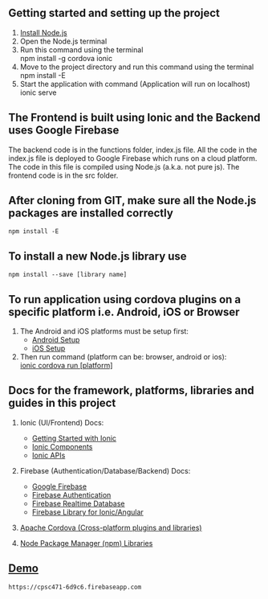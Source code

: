 ## Getting started and setting up the project
1. [Install Node.js](https://nodejs.org/en/)
2. Open the Node.js terminal
3. Run this command using the terminal  
    npm install -g cordova ionic
4. Move to the project directory and run this command using the terminal  
    npm install -E  
5. Start the application with command (Application will run on localhost)  
    ionic serve  


## The Frontend is built using Ionic and the Backend uses Google Firebase
The backend code is in the functions folder, index.js file. All the code in the index.js file is deployed to Google Firebase which runs on a cloud platform. The code in this file is compiled using Node.js (a.k.a. not pure js). The frontend code is in the src folder.


## After cloning from GIT, make sure all the Node.js packages are installed correctly
    npm install -E


## To install a new Node.js library use
    npm install --save [library name]


## To run application using cordova plugins on a specific platform i.e. Android, iOS or Browser
1. The Android and iOS platforms must be setup first:   
    * [Android Setup](https://cordova.apache.org/docs/en/latest/guide/platforms/android/index.html)  
    * [iOS Setup](https://cordova.apache.org/docs/en/latest/guide/platforms/ios/index.html)  
2. Then run command (platform can be: browser, android or ios):  
    [ionic cordova run [platform]](https://ionicframework.com/docs/cli/cordova/run/)  


## Docs for the framework, platforms, libraries and guides in this project
1. Ionic (UI/Frontend) Docs:  
    * [Getting Started with Ionic](https://ionicframework.com/getting-started)
    * [Ionic Components](https://ionicframework.com/docs/components)
    * [Ionic APIs](https://ionicframework.com/docs/api)

2. Firebase (Authentication/Database/Backend) Docs:  
    * [Google Firebase](https://firebase.google.com/docs/)
    * [Firebase Authentication](https://firebase.google.com/docs/auth)
    * [Firebase Realtime Database](https://firebase.google.com/docs/database)
    * [Firebase Library for Ionic/Angular](https://github.com/angular/angularfire2)

3. [Apache Cordova (Cross-platform plugins and libraries)](https://cordova.apache.org/plugins/)

4. [Node Package Manager (npm) Libraries](https://www.npmjs.com/)


## [Demo](https://cpsc471-6d9c6.firebaseapp.com)
    https://cpsc471-6d9c6.firebaseapp.com
